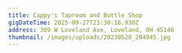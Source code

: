 ```yaml
---
title: Cappy's Taproom and Bottle Shop
gigDateTime: 2025-09-27T23:30:16.930Z
address: 309 W Loveland Ave, Loveland, OH 45140
thumbnail: /images/uploads/20230520_204945.jpg
---
```

